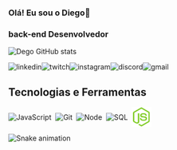 ### Olá! Eu sou o Diego👋
### back-end Desenvolvedor

  
![Dego GitHub stats](https://github-readme-stats.vercel.app/api?username=Degohenrique&show=icons=true&theme=transparent) 

![linkedin](https://img.shields.io/badge/LinkedIn-0077B5?style=for-the-badge&logo=linkedin&logoColor=white)![twitch](https://img.shields.io/badge/Twitch-9146FF?style=for-the-badge&logo=twitch&logoColor=white)![instagram](https://img.shields.io/badge/Instagram-E4405F?style=for-the-badge&logo=instagram&logoColor=white)![discord](https://img.shields.io/badge/Discord-7289DA?style=for-the-badge&logo=discord&logoColor=white)![gmail](https://img.shields.io/badge/Gmail-D14836?style=for-the-badge&logo=gmail&logoColor=white)



## Tecnologias e Ferramentas

<div>
<img align="center" src = "https://cdn.jsdelivr.net/gh/devicons/devicon/icons/javascript/javascript-original.svg" title="JavaScript" alt="JavaScript" width="40" height="40"/>&nbsp;
<img align="center"src= "https://cdn.jsdelivr.net/gh/devicons/devicon/icons/git/git-plain-wordmark.svg"
title="Git" alt="Git" width="40" height="40"/>&nbsp;
<img align="center"src="https://cdn.jsdelivr.net/gh/devicons/devicon/icons/nodejs/nodejs-plain-wordmark.svg"
title="Node" alt="Node" width="40" height="40"/>&nbsp;
<img align="center"src="https://cdn.jsdelivr.net/gh/devicons/devicon/icons/postgresql/postgresql-original-wordmark.svg"
title="SQL" alt="SQL" width="40" height="40"/>&nbsp; 
<img align="center"src="https://github.com/devicons/devicon/blob/master/icons/nodejs/nodejs-original.svg" alt="nodejs" height="40" width="40"/>&nbsp;
  </div>


![Snake animation](https://github.com/Degohenrique/Degohenrique/blob/output/github-contribution-grid-snake.svg)


